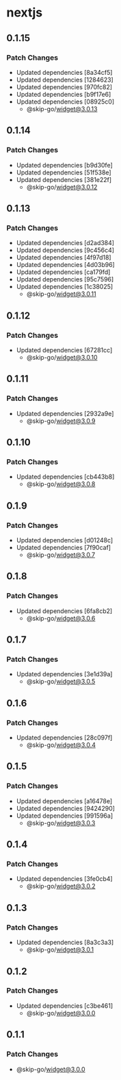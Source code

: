 # nextjs

## 0.1.15

### Patch Changes

- Updated dependencies [8a34cf5]
- Updated dependencies [1284623]
- Updated dependencies [970fc82]
- Updated dependencies [b9f17e6]
- Updated dependencies [08925c0]
  - @skip-go/widget@3.0.13

## 0.1.14

### Patch Changes

- Updated dependencies [b9d30fe]
- Updated dependencies [51f538e]
- Updated dependencies [381e22f]
  - @skip-go/widget@3.0.12

## 0.1.13

### Patch Changes

- Updated dependencies [d2ad384]
- Updated dependencies [9c456c4]
- Updated dependencies [4f97d18]
- Updated dependencies [4d03b96]
- Updated dependencies [ca179fd]
- Updated dependencies [95c7596]
- Updated dependencies [1c38025]
  - @skip-go/widget@3.0.11

## 0.1.12

### Patch Changes

- Updated dependencies [67281cc]
  - @skip-go/widget@3.0.10

## 0.1.11

### Patch Changes

- Updated dependencies [2932a9e]
  - @skip-go/widget@3.0.9

## 0.1.10

### Patch Changes

- Updated dependencies [cb443b8]
  - @skip-go/widget@3.0.8

## 0.1.9

### Patch Changes

- Updated dependencies [d01248c]
- Updated dependencies [7f90caf]
  - @skip-go/widget@3.0.7

## 0.1.8

### Patch Changes

- Updated dependencies [6fa8cb2]
  - @skip-go/widget@3.0.6

## 0.1.7

### Patch Changes

- Updated dependencies [3e1d39a]
  - @skip-go/widget@3.0.5

## 0.1.6

### Patch Changes

- Updated dependencies [28c097f]
  - @skip-go/widget@3.0.4

## 0.1.5

### Patch Changes

- Updated dependencies [a16478e]
- Updated dependencies [9424290]
- Updated dependencies [991596a]
  - @skip-go/widget@3.0.3

## 0.1.4

### Patch Changes

- Updated dependencies [3fe0cb4]
  - @skip-go/widget@3.0.2

## 0.1.3

### Patch Changes

- Updated dependencies [8a3c3a3]
  - @skip-go/widget@3.0.1

## 0.1.2

### Patch Changes

- Updated dependencies [c3be461]
  - @skip-go/widget@3.0.0

## 0.1.1

### Patch Changes

- @skip-go/widget@3.0.0
